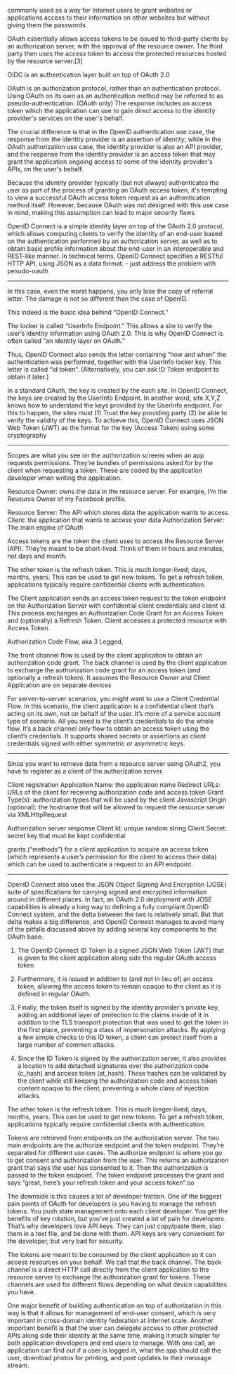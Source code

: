 commonly used as a way for Internet users to grant websites or applications access to their information on other websites but without giving them the passwords

OAuth essentially allows access tokens to be issued to third-party clients by an authorization server, with the approval of the resource owner. The third party then uses the access token to access the protected resources hosted by the resource server.[3]

OIDC is an authentication layer built on top of OAuth 2.0

OAuth is an authorization protocol, rather than an authentication protocol. Using OAuth on its own as an authentication method may be referred to as pseudo-authentication:
(OAuth only) The response includes an access token which the application can use to gain direct access to the identity provider's services on the user's behalf.

The crucial difference is that in the OpenID authentication use case, the response from the identity provider is an assertion of identity; while in the OAuth authorization use case, the identity provider is also an API provider, and the response from the identity provider is an access token that may grant the application ongoing access to some of the identity provider's APIs, on the user's behalf.

Because the identity provider typically (but not always) authenticates the user as part of the process of granting an OAuth access token, it's tempting to view a successful OAuth access token request as an authentication method itself. However, because OAuth was not designed with this use case in mind, making this assumption can lead to major security flaws

OpenID Connect is a simple identity layer on top of the OAuth 2.0 protocol, which allows computing clients to verify the identity of an end-user based on the authentication performed by an authorization server, as well as to obtain basic profile information about the end-user in an interoperable and REST-like manner. In technical terms, OpenID Connect specifies a RESTful HTTP API, using JSON as a data format. - just address the problem with pesudo-oauth

------
In this case, even the worst happens, you only lose the copy of referral letter. The damage is not so different than the case of OpenID.

This indeed is the basic idea behind “OpenID Connect.”

The locker is called “UserInfo Endpoint.” This allows a site to verify the user’s identity information using OAuth 2.0. This is why OpenID Connect is often called “an identity layer on OAuth.”


Thus, OpenID Connect also sends the letter containing “how and when” the authentication was performed, together with the UserInfo locker key. This letter is called “id token”. (Alternatively, you can ask ID Token endpoint to obtain it later.)

In a standard OAuth, the key is created by the each site. In OpenID Connect, the keys are created by the UserInfo Endpoint. In another word, site X,Y,Z knows how to understand the keys provided by the UserInfo endpoint. For this to happen, the sites must (1) Trust the key providing party (2) be able to verify the validity of the keys. To achieve this, OpenID Connect uses JSON Web Token (JWT) as the format for the key (Access Token) using some cryptography

-------

Scopes are what you see on the authorization screens when an app requests permissions. They’re bundles of permissions asked for by the client when requesting a token. These are coded by the application developer when writing the application.

Resource Owner: owns the data in the resource server. For example, I’m the Resource Owner of my Facebook profile.

Resource Server: The API which stores data the application wants to access
Client: the application that wants to access your data
Authorization Server: The main engine of OAuth

Access tokens are the token the client uses to access the Resource Server (API). They’re meant to be short-lived. Think of them in hours and minutes, not days and month.

The other token is the refresh token. This is much longer-lived; days, months, years. This can be used to get new tokens. To get a refresh token, applications typically require confidential clients with authentication.

The Client application sends an access token request to the token endpoint on the Authorization Server with confidential client credentials and client id. This process exchanges an Authorization Code Grant for an Access Token and (optionally) a Refresh Token. Client accesses a protected resource with Access Token.

Authorization Code Flow, aka 3 Legged,

The front channel flow is used by the client application to obtain an authorization code grant. The back channel is used by the client application to exchange the authorization code grant for an access token (and optionally a refresh token). It assumes the Resource Owner and Client Application are on separate devices

For server-to-server scenarios, you might want to use a Client Credential Flow. In this scenario, the client application is a confidential client that’s acting on its own, not on behalf of the user. It’s more of a service account type of scenario. All you need is the client’s credentials to do the whole flow. It’s a back channel only flow to obtain an access token using the client’s credentials. It supports shared secrets or assertions as client credentials signed with either symmetric or asymmetric keys.

-----
Since you want to retrieve data from a resource server using OAuth2, you have to register as a client of the authorization server.

Client registration
Application Name: the application name
Redirect URLs: URLs of the client for receiving authorization code and access token
Grant Type(s): authorization types that will be used by the client
Javascript Origin (optional): the hostname that will be allowed to request the resource server via XMLHttpRequest

Authorization server response
Client Id: unique random string
Client Secret: secret key that must be kept confidential

grants (“methods”) for a client application to acquire an access token (which represents a user’s permission for the client to access their data) which can be used to authenticate a request to an API endpoint.

-------
OpenID Connect also uses the JSON Object Signing And Encryption (JOSE) suite of specifications for carrying signed and encrypted information around in different places. In fact, an OAuth 2.0 deployment with JOSE capabilities is already a long way to defining a fully compliant OpenID Connect system, and the delta between the two is relatively small. But that delta makes a big difference, and OpenID Connect manages to avoid many of the pitfalls discussed above by adding several key components to the OAuth base:

1. The OpenID Connect ID Token is a signed JSON Web Token (JWT) that is given to the client application along side the regular OAuth access token

2. Furthermore, it is issued in addition to (and not in lieu of) an access token, allowing the access token to remain opaque to the client as it is defined in regular OAuth.

3. Finally, the token itself is signed by the identity provider's private key, adding an additional layer of protection to the claims inside of it in addition to the TLS transport protection that was used to get the token in the first place, preventing a class of impersonation attacks. By applying a few simple checks to this ID token, a client can protect itself from a large number of common attacks.

4. Since the ID Token is signed by the authorization server, it also provides a location to add detached signatures over the authorization code (c_hash) and access token (at_hash). These hashes can be validated by the client while still keeping the authorization code and access token content opaque to the client, preventing a whole class of injection attacks.

The other token is the refresh token. This is much longer-lived; days, months, years. This can be used to get new tokens. To get a refresh token, applications typically require confidential clients with authentication.

Tokens are retrieved from endpoints on the authorization server. The two main endpoints are the authorize endpoint and the token endpoint. They’re separated for different use cases. The authorize endpoint is where you go to get consent and authorization from the user. This returns an authorization grant that says the user has consented to it. Then the authorization is passed to the token endpoint. The token endpoint processes the grant and says “great, here’s your refresh token and your access token”.oo

The downside is this causes a lot of developer friction. One of the biggest pain points of OAuth for developers is you having to manage the refresh tokens. You push state management onto each client developer. You get the benefits of key rotation, but you’ve just created a lot of pain for developers. That’s why developers love API keys. They can just copy/paste them, slap them in a text file, and be done with them. API keys are very convenient for the developer, but very bad for security.

The tokens are meant to be consumed by the client application so it can access resources on your behalf. We call that the back channel. The back channel is a direct HTTP call directly from the client application to the resource server to exchange the authorization grant for tokens. These channels are used for different flows depending on what device capabilities you have.

One major benefit of building authentication on top of authorization in this way is that it allows for management of end-user consent, which is very important in cross-domain identity federation at internet scale. Another important benefit is that the user can delegate access to other protected APIs along side their identity at the same time, making it much simpler for both application developers and end users to manage. With one call, an application can find out if a user is logged in, what the app should call the user, download photos for printing, and post updates to their message stream.
